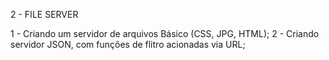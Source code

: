 2 - FILE SERVER

1 - Criando um servidor de arquivos Básico (CSS, JPG, HTML);
2 - Criando servidor JSON, com funções de flitro acionadas via URL; 
